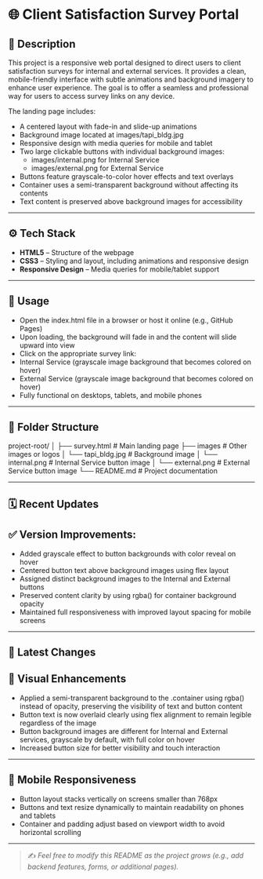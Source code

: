 # 🌐 Client Satisfaction Survey Portal

## 📝 Description

This project is a responsive web portal designed to direct users to client satisfaction surveys for internal and external services. It provides a clean, mobile-friendly interface with subtle animations and background imagery to enhance user experience. The goal is to offer a seamless and professional way for users to access survey links on any device.

The landing page includes:
* A centered layout with fade-in and slide-up animations
* Background image located at images/tapi_bldg.jpg
* Responsive design with media queries for mobile and tablet
* Two large clickable buttons with individual background images:
  - images/internal.png for Internal Service
  - images/external.png for External Service
* Buttons feature grayscale-to-color hover effects and text overlays
* Container uses a semi-transparent background without affecting its contents
* Text content is preserved above background images for accessibility

---

## ⚙️ Tech Stack

* **HTML5** – Structure of the webpage
* **CSS3** – Styling and layout, including animations and responsive design
* **Responsive Design** – Media queries for mobile/tablet support

---

## 🚀 Usage

* Open the index.html file in a browser or host it online (e.g., GitHub Pages)
* Upon loading, the background will fade in and the content will slide upward into view
* Click on the appropriate survey link:
* Internal Service (grayscale image background that becomes colored on hover)
* External Service (grayscale image background that becomes colored on hover)
* Fully functional on desktops, tablets, and mobile phones

---

## 📂 Folder Structure

project-root/
│
├── survey.html             # Main landing page
├── images                  # Other images or logos
│  └── tapi_bldg.jpg        # Background image
│  └── internal.png         # Internal Service button image
│  └── external.png         # External Service button image
└── README.md               # Project documentation

---

## 🗓️ Recent Updates

## ✅ Version Improvements:
* Added grayscale effect to button backgrounds with color reveal on hover
* Centered button text above background images using flex layout
* Assigned distinct background images to the Internal and External buttons
* Preserved content clarity by using rgba() for container background opacity
* Maintained full responsiveness with improved layout spacing for mobile screens

---

## 🔄 Latest Changes

## 🔧 Visual Enhancements
* Applied a semi-transparent background to the .container using rgba() instead of opacity, preserving the visibility of text and button content
* Button text is now overlaid clearly using flex alignment to remain legible regardless of the image
* Button background images are different for Internal and External services, grayscale by default, with full color on hover
* Increased button size for better visibility and touch interaction

---

## 📱 Mobile Responsiveness
* Button layout stacks vertically on screens smaller than 768px
* Buttons and text resize dynamically to maintain readability on phones and tablets
* Container and padding adjust based on viewport width to avoid horizontal scrolling

---

> ✍ *Feel free to modify this README as the project grows (e.g., add backend features, forms, or additional pages).*
